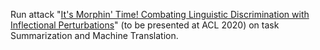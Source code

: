 Run attack "[It's Morphin' Time! Combating Linguistic Discrimination with Inflectional Perturbations](https://www.aclweb.org/anthology/2020.acl-main.263)" (to be presented at ACL 2020) on task Summarization and Machine Translation.

